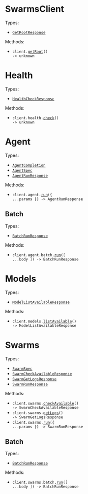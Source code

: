 # SwarmsClient

Types:

- <code><a href="./src/resources/top-level.ts">GetRootResponse</a></code>

Methods:

- <code title="get /">client.<a href="./src/index.ts">getRoot</a>() -> unknown</code>

# Health

Types:

- <code><a href="./src/resources/health.ts">HealthCheckResponse</a></code>

Methods:

- <code title="get /health">client.health.<a href="./src/resources/health.ts">check</a>() -> unknown</code>

# Agent

Types:

- <code><a href="./src/resources/agent/agent.ts">AgentCompletion</a></code>
- <code><a href="./src/resources/agent/agent.ts">AgentSpec</a></code>
- <code><a href="./src/resources/agent/agent.ts">AgentRunResponse</a></code>

Methods:

- <code title="post /v1/agent/completions">client.agent.<a href="./src/resources/agent/agent.ts">run</a>({ ...params }) -> AgentRunResponse</code>

## Batch

Types:

- <code><a href="./src/resources/agent/batch.ts">BatchRunResponse</a></code>

Methods:

- <code title="post /v1/agent/batch/completions">client.agent.batch.<a href="./src/resources/agent/batch.ts">run</a>([ ...body ]) -> BatchRunResponse</code>

# Models

Types:

- <code><a href="./src/resources/models.ts">ModelListAvailableResponse</a></code>

Methods:

- <code title="get /v1/models/available">client.models.<a href="./src/resources/models.ts">listAvailable</a>() -> ModelListAvailableResponse</code>

# Swarms

Types:

- <code><a href="./src/resources/swarms/swarms.ts">SwarmSpec</a></code>
- <code><a href="./src/resources/swarms/swarms.ts">SwarmCheckAvailableResponse</a></code>
- <code><a href="./src/resources/swarms/swarms.ts">SwarmGetLogsResponse</a></code>
- <code><a href="./src/resources/swarms/swarms.ts">SwarmRunResponse</a></code>

Methods:

- <code title="get /v1/swarms/available">client.swarms.<a href="./src/resources/swarms/swarms.ts">checkAvailable</a>() -> SwarmCheckAvailableResponse</code>
- <code title="get /v1/swarm/logs">client.swarms.<a href="./src/resources/swarms/swarms.ts">getLogs</a>() -> SwarmGetLogsResponse</code>
- <code title="post /v1/swarm/completions">client.swarms.<a href="./src/resources/swarms/swarms.ts">run</a>({ ...params }) -> SwarmRunResponse</code>

## Batch

Types:

- <code><a href="./src/resources/swarms/batch.ts">BatchRunResponse</a></code>

Methods:

- <code title="post /v1/swarm/batch/completions">client.swarms.batch.<a href="./src/resources/swarms/batch.ts">run</a>([ ...body ]) -> BatchRunResponse</code>
